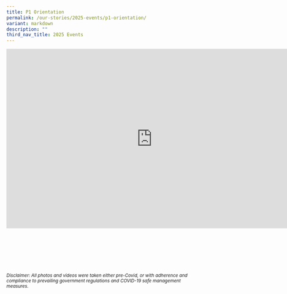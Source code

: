 ```yaml
---
title: P1 Orientation
permalink: /our-stories/2025-events/p1-orientation/
variant: markdown
description: ""
third_nav_title: 2025 Events
---
```

<iframe allowfullscreen="true" height="469" width="760" frameborder="0" src="https://docs.google.com/presentation/d/e/2PACX-1vQOKEyRQZxcqVzeudg-MWa86iy8yomnILuGVryiQxu-eljhnVdRbc82EfoVQuqv5xb3iLi7jEWb1iNC/embed?start=true&amp;loop=true&amp;delayms=3000"></iframe>


<br><br><br><br><br><br>
<sup>_Disclaimer: All photos and videos were taken either pre-Covid, or with adherence and compliance to prevailing government regulations and COVID-19 safe management measures._</sup>